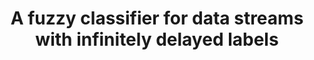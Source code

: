 ---
layout: publication
authors: 'T. P. da Silva, V. M. A. Souza, G. E. A. P. A. Batista, and H. de Arruda Camargo'
title: 'A fuzzy classifier for data streams with infinitely delayed labels'
year: '2018'
conference: 'Iberoamerican Congress on Pattern Recognition'
---